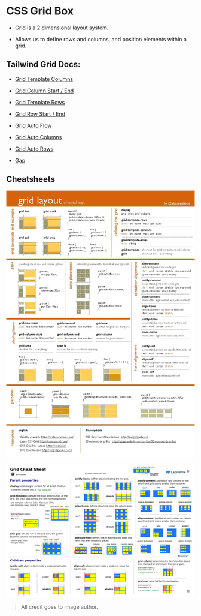 # CSS Grid Box

- Grid is a 2 dimensional layout system.

- Allows us to define rows and columns, and position elements within a grid.

## Tailwind Grid Docs:

- [Grid Template Columns](https://tailwindcss.com/docs/grid-template-columns)

- [Grid Column Start / End](https://tailwindcss.com/docs/grid-column)

- [Grid Template Rows](https://tailwindcss.com/docs/grid-template-rows)

- [Grid Row Start / End](https://tailwindcss.com/docs/grid-row)

- [Grid Auto Flow](https://tailwindcss.com/docs/grid-auto-flow)

- [Grid Auto Columns](https://tailwindcss.com/docs/grid-auto-columns)

- [Grid Auto Rows](https://tailwindcss.com/docs/grid-auto-rows)

- [Gap](https://tailwindcss.com/docs/gap)

## Cheatsheets

![Cheatsheet](../Docs/images/grid/grid-cheatsheet-2.jpg)

![Cheatsheet](../Docs/images/grid/grid-cheatsheet.png)


> All credit goes to image author.

